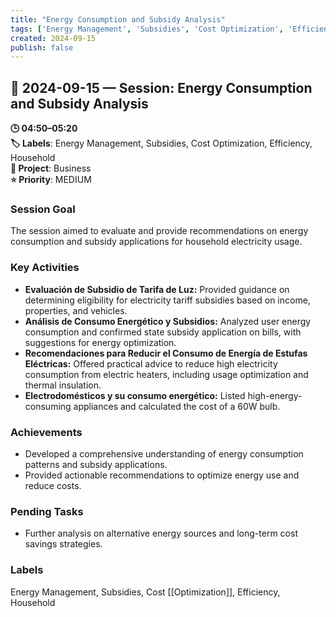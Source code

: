 ```yaml
---
title: "Energy Consumption and Subsidy Analysis"
tags: ['Energy Management', 'Subsidies', 'Cost Optimization', 'Efficiency', 'Household']
created: 2024-09-15
publish: false
---
```


## 📅 2024-09-15 — Session: Energy Consumption and Subsidy Analysis

**🕒 04:50–05:20**  
**🏷️ Labels**: Energy Management, Subsidies, Cost Optimization, Efficiency, Household  
**📂 Project**: Business  
**⭐ Priority**: MEDIUM  


### Session Goal
The session aimed to evaluate and provide recommendations on energy consumption and subsidy applications for household electricity usage.

### Key Activities
- **Evaluación de Subsidio de Tarifa de Luz:** Provided guidance on determining eligibility for electricity tariff subsidies based on income, properties, and vehicles.
- **Análisis de Consumo Energético y Subsidios:** Analyzed user energy consumption and confirmed state subsidy application on bills, with suggestions for energy optimization.
- **Recomendaciones para Reducir el Consumo de Energía de Estufas Eléctricas:** Offered practical advice to reduce high electricity consumption from electric heaters, including usage optimization and thermal insulation.
- **Electrodomésticos y su consumo energético:** Listed high-energy-consuming appliances and calculated the cost of a 60W bulb.

### Achievements
- Developed a comprehensive understanding of energy consumption patterns and subsidy applications.
- Provided actionable recommendations to optimize energy use and reduce costs.

### Pending Tasks
- Further analysis on alternative energy sources and long-term cost savings strategies.

### Labels
Energy Management, Subsidies, Cost [[Optimization]], Efficiency, Household
